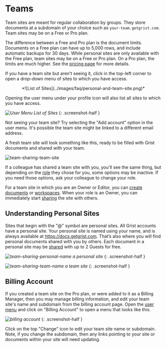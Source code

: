 Teams
=========

Team sites are meant for regular collaboration by groups. They store documents at a subdomain of your choice such as `your-team.getgrist.com`. Team sites may be on a Free or Pro plan.

The difference between a Free and Pro plan is the document limits. Documents on a Free plan can have up to 5,000 rows, and include automatic backups for 30 days. While personal sites are only available with the Free plan, team sites may be on a Free or Pro plan. On a Pro plan, the limits are much higher. See the [pricing page](https://www.getgrist.com/pricing) for more details.

If you have a team site but aren't seeing it, click in the top-left corner to open a drop-down menu of sites to which you have access.

<center>
*![List of Sites](../images/faq/personal-and-team-site.png)*
</center>

Opening the user menu under your profile icon will also list all sites to which you have access.

*![User Menu List of Sites](../images/team-sharing/team-sharing-pick-site.png)*
{: .screenshot-half }

Not seeing your team site?  Try selecting the "Add account" option in the user menu. It's possible the team site might be linked to a different email address.

A fresh team site will look something like this, ready to be filled with
Grist documents and shared with your team.

![team-sharing-team-site](../images/team-sharing/team-sharing-team-site.png)

If a colleague has shared a team site with you, you'll see the same thing,
but depending on the [role](team-sharing.md#roles) they chose for you, some options may be inactive.  If you need those options,
ask your colleague to change your role.

For a team site in which you are an Owner or Editor,
you can [create documents](creating-doc.md) or [workspaces](workspaces.md). When your role is an
Owner, you can immediately start [sharing](team-sharing.md) the site with others.

## Understanding Personal Sites

Sites that begin with the "@" symbol are personal sites. All Grist accounts have a personal site.
Your personal site is named using your name, and is always available at <https://docs.getgrist.com>.
That’s also where you will find personal documents shared with you by others. Each document in a personal site may be [shared](sharing.md) with up to 2 Guests for free.

*![team-sharing-personal-name](../images/team-sharing/team-sharing-personal-name.png)*
<em class="caption">a personal site</em>
{: .screenshot-half }

*![team-sharing-team-name](../images/team-sharing/team-sharing-team-name.png)*
<em class="caption">a team site</em>
{: .screenshot-half }

## Billing Account

If you created a team site on the Pro plan, or were added to it as a Billing Manager, then you may manage billing information, and edit your team site's name and subdomain from the billing account page. Open the [user menu](glossary.md#user-menu) and click on "Billing Account" to open a menu that looks like this. 

<span class="screenshot-large">*![billing account](../images/billing-page.png)*</span>
{: .screenshot-half }

Click on the top "Change" icon to edit your team site name or subdomain. Note, if you change the
subdomain, then any links pointing to your site or documents within your site will need updating.
